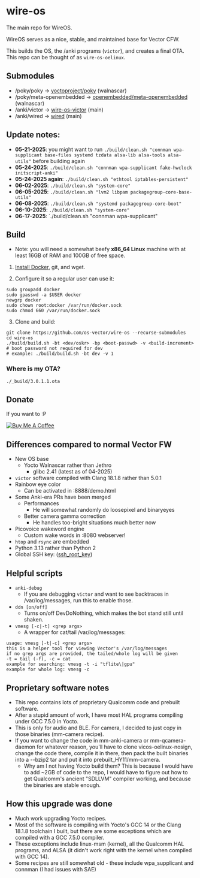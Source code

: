 # wire-os

The main repo for WireOS.

WireOS serves as a nice, stable, and maintained base for Vector CFW.

This builds the OS, the /anki programs (`victor`), and creates a final OTA. This repo can be thought of as `wire-os-oelinux`.

## Submodules

- /poky/poky -> [yoctoproject/poky](https://github.com/yoctoproject/poky) (walnascar)
- /poky/meta-openembedded -> [openembedded/meta-openembedded](https://github.com/openembedded/meta-openembedded) (walnascar)
- /anki/victor -> [wire-os-victor](https://github.com/os-vector/wire-os-victor) (main)
- /anki/wired -> [wired](https://github.com/os-vector/wired) (main)

## Update notes:

- **05-21-2025**: you might want to run `./build/clean.sh "connman wpa-supplicant base-files systemd tzdata alsa-lib alsa-tools alsa-utils"` before building again
- **05-24-2025**: `./build/clean.sh "connman wpa-supplicant fake-hwclock initscript-anki"`
- **05-24-2025 again**: `./build/clean.sh "ethtool iptables-persistent"`
- **06-02-2025**: `./build/clean.sh "system-core"`
- **06-05-2025**: `./build/clean.sh "lvm2 libpam packagegroup-core-base-utils"`
- **06-08-2025**: `./build/clean.sh "systemd packagegroup-core-boot"`
- **06-10-2025**: `./build/clean.sh "system-core"`
- **06-17-2025**: `./build/clean.sh "connman wpa-supplicant"

## Build

- Note: you will need a somewhat beefy **x86_64 Linux** machine with at least 16GB of RAM and 100GB of free space.

1. [Install Docker](https://docs.docker.com/engine/install/), git, and wget.

2. Configure it so a regular user can use it:

```
sudo groupadd docker
sudo gpasswd -a $USER docker
newgrp docker
sudo chown root:docker /var/run/docker.sock
sudo chmod 660 /var/run/docker.sock
```

3. Clone and build:

```
git clone https://github.com/os-vector/wire-os --recurse-submodules
cd wire-os
./build/build.sh -bt <dev/oskr> -bp <boot-passwd> -v <build-increment>
# boot password not required for dev
# example: ./build/build.sh -bt dev -v 1
```

### Where is my OTA?

`./_build/3.0.1.1.ota`

##  Donate

If you want to :P

[![Buy Me A Coffee](https://www.buymeacoffee.com/assets/img/custom_images/orange_img.png)](https://buymeacoffee.com/kercre123)

## Differences compared to normal Vector FW

-   New OS base
    -   Yocto Walnascar rather than Jethro
        -   glibc 2.41 (latest as of 04-2025)
-   `victor` software compiled with Clang 18.1.8 rather than 5.0.1
-   Rainbow eye color
    -   Can be activated in :8888/demo.html
-   Some Anki-era PRs have been merged
    -   Performances
        -   He will somewhat randomly do loosepixel and binaryeyes
    -   Better camera gamma correction
        -   He handles too-bright situations much better now
-   Picovoice wakeword engine
    -   Custom wake words in :8080 webserver!
-   `htop` and `rsync` are embedded
-   Python 3.13 rather than Python 2
-   Global SSH key: ([ssh_root_key](https://raw.githubusercontent.com/kercre123/unlocking-vector/refs/heads/main/ssh_root_key))

## Helpful scripts

-	`anki-debug`
	-	If you are debugging `victor` and want to see backtraces in /var/log/messages, run this to enable those.
-	`ddn [on/off]`
	-	Turns on/off DevDoNothing, which makes the bot stand still until shaken.
-	`vmesg [-c|-t] <grep args>`
	-	A wrapper for cat/tail /var/log/messages:

```
usage: vmesg [-t|-c] <grep args>
this is a helper tool for viewing Vector's /var/log/messages
if no grep args are provided, the tailed/whole log will be given
-t = tail (-f), -c = cat
example for searching: vmesg -t -i "tflite\|gpu"
example for whole log: vmesg -c
```

## Proprietary software notes

-	This repo contains lots of proprietary Qualcomm code and prebuilt software.
-	After a stupid amount of work, I have most HAL programs compiling under GCC 7.5.0 in Yocto.
-	This is only for audio and BLE. For camera, I decided to just copy in those binaries (mm-camera recipe).
-	If you want to change the code in mm-anki-camera or mm-qcamera-daemon for whatever reason, you'll have to clone vicos-oelinux-nosign, change the code there, compile it in there, then pack the built binaries into a --bzip2 tar and put it into prebuilt_HY11/mm-camera.
	-	Why am I not having Yocto build them? This is because I would have to add ~2GB of code to the repo, I would have to figure out how to get Qualcomm's ancient "SDLLVM" compiler working, and because the binaries are stable enough.

## How this upgrade was done

-	Much work upgrading Yocto recipes.
-	Most of the software is compiling with Yocto's GCC 14 or the Clang 18.1.8 toolchain I built, but there are some exceptions which are compiled with a GCC 7.5.0 compiler.
-	These exceptions include linux-msm (kernel), all the Qualcomm HAL programs, and ALSA (it didn't work right with the kernel when compiled with GCC 14).
-	Some recipes are still somewhat old - these include wpa_supplicant and connman (I had issues with SAE)
